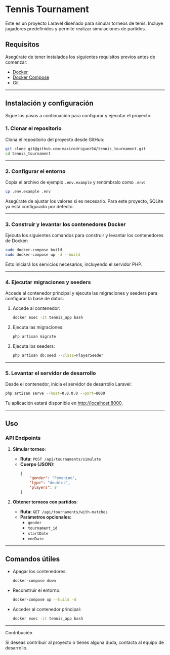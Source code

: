 # Tennis Tournament

Este es un proyecto Laravel diseñado para simular torneos de tenis. Incluye jugadores predefinidos y permite realizar simulaciones de partidos.

## Requisitos

Asegúrate de tener instalados los siguientes requisitos previos antes de comenzar:

-   [Docker](https://www.docker.com/)
-   [Docker Compose](https://docs.docker.com/compose/)
-   Git

---

## Instalación y configuración

Sigue los pasos a continuación para configurar y ejecutar el proyecto:

### 1. Clonar el repositorio

Clona el repositorio del proyecto desde GitHub:

```bash
git clone git@github.com:maxirodriguez94/tennis_tournament.git
cd tennis_tournament
```

---

### 2. Configurar el entorno

Copia el archivo de ejemplo `.env.example` y renómbralo como `.env`:

```bash
cp .env.example .env
```

Asegúrate de ajustar los valores si es necesario. Para este proyecto, SQLite ya está configurado por defecto.

---

### 3. Construir y levantar los contenedores Docker

Ejecuta los siguientes comandos para construir y levantar los contenedores de Docker:

```bash
sudo docker-compose build
sudo docker-compose up -d --build
```

Esto iniciará los servicios necesarios, incluyendo el servidor PHP.

---

### 4. Ejecutar migraciones y seeders

Accede al contenedor principal y ejecuta las migraciones y seeders para configurar la base de datos:

1. Accede al contenedor:

    ```bash
    docker exec -it tennis_app bash
    ```

2. Ejecuta las migraciones:

    ```bash
    php artisan migrate
    ```

3. Ejecuta los seeders:
    ```bash
    php artisan db:seed --class=PlayerSeeder
    ```

---

### 5. Levantar el servidor de desarrollo

Desde el contenedor, inicia el servidor de desarrollo Laravel:

```bash
php artisan serve --host=0.0.0.0 --port=8000
```

Tu aplicación estará disponible en [http://localhost:8000](http://localhost:8000).

---

## Uso

### API Endpoints

1. **Simular torneo**:

    - **Ruta:** `POST /api/tournaments/simulate`
    - **Cuerpo (JSON):**
        ```json
        {
            "gender": "Femenino",
            "type": "doubles",
            "players": 8
        }
        ```

2. **Obtener torneos con partidos**:
    - **Ruta:** `GET /api/tournaments/with-matches`
    - **Parámetros opcionales:**
        - `gender`
        - `tournament_id`
        - `startDate`
        - `endDate`

---

## Comandos útiles

-   Apagar los contenedores:

    ```bash
    docker-compose down
    ```

-   Reconstruir el entorno:

    ```bash
    docker-compose up --build -d
    ```

-   Acceder al contenedor principal:
    ```bash
    docker exec -it tennis_app bash
    ```

---

Contribución

Si deseas contribuir al proyecto o tienes alguna duda, contacta al equipo de desarrollo.
